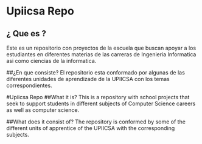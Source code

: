 # Upiicsa Repo
## ¿ Que es ?
Este es un repositorio con proyectos de la escuela que buscan apoyar a los estudiantes en diferentes materias de las carreras de Ingenieria Informatica asi como ciencias de la informatica.

##¿En que consiste?
El repositorio esta conformado por algunas de las diferentes unidades de aprendizade de la UPIICSA con los temas correspondientes.

#Upiicsa Repo
##What it is?
This is a repository with school projects that seek to support students in different subjects of Computer Science careers as well as computer science.

##What does it consist of?
The repository is conformed by some of the different units of apprentice of the UPIICSA with the corresponding subjects.

